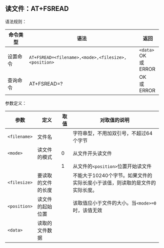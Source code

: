 ## 读文件：AT+FSREAD

语法规则：

| 命令类型 | 语法                                                | 返回                           |
| -------- | --------------------------------------------------- | ------------------------------ |
| 设置命令 | `AT+FSREAD=<filename>,<mode>,<filesize>,<position>` | `<data> `<br>OK<br>或<br>ERROR |
| 查询命令 | AT+FSREAD=?                                         | OK<br>或<br>ERROR              |

 

参数定义：

| 参数         | 定义               | 取值 | 对取值的说明                                                 |
| ------------ | ------------------ | ---- | ------------------------------------------------------------ |
| `<filename>` | 文件名             |      | 字符串型，不用加双引号，不超过64个字节                       |
| `<mode>`     | 读文件的模式       | 0    | 从文件开头读文件                                             |
|              |                    | 1    | 从文件的`<position>`位置开始读文件                           |
| `<filesize>` | 要读取的文件的长度 |      | 不能大于10240个字节。如果文件的实际长度小于该值，则读取的是文件的实际长度。 |
| `<position>` | 读文件的起始位置   |      | 该取值应小于文件的大小。当`<mode>=0`时，该值无效             |
| `<data>`     | 读取的文件数据     |      |                                                              |
